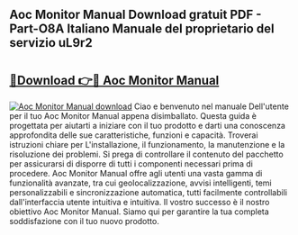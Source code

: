 ## Aoc Monitor Manual Download gratuit PDF - Part-O8A Italiano Manuale del proprietario del servizio uL9r2

# <h2><a href="http://dfgvs8v.blite.top/?on=Aoc+Monitor+Manual">🔗Download 👉🔴 Aoc Monitor Manual</a></h2>

[![Aoc Monitor Manual download](https://i.imgur.com/lujVjoI.png)](http://dfgvs8v.blite.top/?on=Aoc+Monitor+Manual)
Ciao e benvenuto nel manuale Dell'utente per il tuo Aoc Monitor Manual appena disimballato. Questa guida è progettata per aiutarti a iniziare con il tuo prodotto e darti una conoscenza approfondita delle sue caratteristiche, funzioni e capacità. Troverai istruzioni chiare per L'installazione, il funzionamento, la manutenzione e la risoluzione dei problemi. Si prega di controllare il contenuto del pacchetto per assicurarsi di disporre di tutti i componenti necessari prima di procedere. Aoc Monitor Manual offre agli utenti una vasta gamma di funzionalità avanzate, tra cui geolocalizzazione, avvisi intelligenti, temi personalizzabili e sincronizzazione automatica, tutti facilmente controllabili dall'interfaccia utente intuitiva e intuitiva. Il vostro successo è il nostro obiettivo Aoc Monitor Manual. Siamo qui per garantire la tua completa soddisfazione con il tuo nuovo prodotto.
